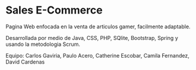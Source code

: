 # Sales E-Commerce

Pagina Web enfocada en la venta de articulos gamer, facilmente adaptable.

Desarrollada por medio de Java, CSS, PHP, SQlite, Bootstrap, Spring y usando la metodologia Scrum.

Equipo: Carlos Gaviria, Paulo Acero, Catherine Escobar, Camila Fernandez, David Cardenas
